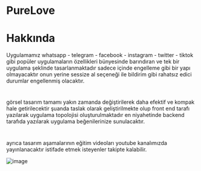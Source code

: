 # PureLove
# Hakkında
Uygulamamız whatsapp - telegram - facebook - instagram - twitter - tiktok gibi popüler uygulamaların özellikleri bünyesinde barındıran ve tek bir uygulama şeklinde tasarlanmaktadır sadece içinde engelleme gibi bir yapı olmayacaktır onun yerine sessize al seçeneği ile bildirim gibi rahatsız edici durumlar engellenmiş olacaktır.
#
görsel tasarım tamamı yakın zamanda değiştirilerek daha efektif ve kompak hale getirilecektir şuanda taslak olarak geliştirilmekte olup front end tarafı yazılarak uygulama topolojisi oluşturulmaktadır en niyahetinde backend tarafıda yazılarak uygulama beğenilerinize sunulacaktır.
#
ayrıca tasarım aşamalarının eğitim videoları youtube kanalımızda yayınlanacaktır istifade etmek isteyenler takipte kalabilir.

![image](https://github.com/user-attachments/assets/2b78d2be-acc6-41e5-8041-5f1431b3f4e4)
